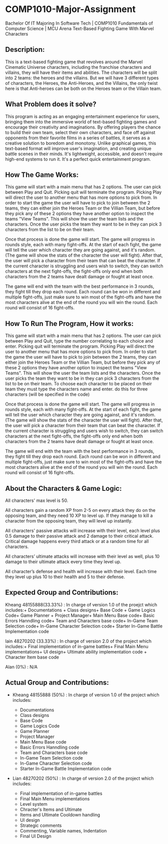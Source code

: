 # COMP1010-Major-Assignment
Bachelor Of IT Majoring In Software Tech |
COMP1010 Fundamentals of Computer Science |
MCU Arena Text-Based Fighting Game With Marvel Characters

## Description:
This is a text-based fighting game that revolves around the Marvel Cinematic Universe characters, including the franchise characters and villains, they will have their items and abilities. The characters will be split into 2 teams: the heroes and the villains. But we will have 3 different types of characters, the Heroes, the Anti-Heroes, and the Villains, the only twist here is that Anti-heroes can be both on the Heroes team or the Villain team.

## What Problem does it solve?
This program is acting as an engaging entertainment experience for users, bringing them into the immersive world of text-based fighting games and encourage their creativity and imaginations. By offering players the chance to build their own team, select their own characters, and face off against opponents from their favorite films in a series of battles, it serves as a creative solution to boredom and monotony. Unlike graphical games, this text-based format will improve user's imagination, and creating unique battle scenes in their minds. It's lightweight, accessible, and doesn't require high-end systems to run it. It's a perfect quick entertainment program.

## How The Game Works:
This game will start with a main menu that has 2 options. The user can pick between Play and Quit. Picking quit will terminate the program. Picking Play will direct the user to another menu that has more options to pick from. In order to start the game the user will have to pick to join between the 2 teams, they can either join the Heroes Team or the Villian Team, but before they pick any of these 2 options they have another option to inspect the teams "View Teams". This will show the user the team lists and the characters. Once the user picks the team they want to be in they can pick 3 characters from the list to be on their team.

Once that process is done the game will start. The game will progress in rounds style, each with many fight-offs. At the start of each fight, the game will tell the user which character they are going against, and it's random. (The game will show the stats of the character the user will fight). After that, the user will pick a character from their team that can beat the character. If the current character is struggling and users wish to switch, they can switch characters at the next fight-offs, the fight-offs only end when both characters from the 2 teams have dealt damage or fought at least once.

The game will end with the team with the best performance in 3 rounds, they fight till they drop each round. Each round can be won in different and multiple fight-offs, just make sure to win most of the fight-offs and have the most characters alive at the end of the round you will win the round. Each round will consist of 16 fight-offs.

## How To Run The Program, How it works:
This game will start with a main menu that has 2 options. The user can pick between Play and Quit, type the number correlating to each choice and enter. Picking quit will terminate the program. Picking Play will direct the user to another menu that has more options to pick from. In order to start the game the user will have to pick to join between the 2 teams, they can either join the Heroes Team or the Villian Team, but before they pick any of these 2 options they have another option to inspect the teams "View Teams". This will show the user the team lists and the characters. Once the user picks the team they want to be in they can pick 3 characters from the list to be on their team. To choose each character to be placed on their team they must type the characters name and enter. do this for three characters (will be specified in the code)

Once that process is done the game will start. The game will progress in rounds style, each with many fight-offs. At the start of each fight, the game will tell the user which character they are going against, and it's random. (The game will show the stats of the character the user will fight). After that, the user will pick a character from their team that can beat the character. If the current character is struggling and users wish to switch, they can switch characters at the next fight-offs, the fight-offs only end when both characters from the 2 teams have dealt damage or fought at least once.

The game will end with the team with the best performance in 3 rounds, they fight till they drop each round. Each round can be won in different and multiple fight-offs, just make sure to win most of the fight-offs and have the most characters alive at the end of the round you will win the round. Each round will consist of 16 fight-offs.


## About the Characters & Game Logic:
All characters' max level is 50.

All characters gain a random XP from 2-5 on every attack they do on the opposing team, and they need 10 XP to level up. If they manage to kill a character from the opposing team, they will level up instantly.

All characters' passive attacks will increase with their level, each level plus 0.5 damage to their passive attack and 2 damage to their critical attack. Critical damage happens every third attack or at a random time for all characters.

All characters’ ultimate attacks will increase with their level as well, plus 10 damage to their ultimate attack every time they level up.

All character’s defense and health will increase with their level. Each time they level up plus 10 to their health and 5 to their defense.

## Expected Group and Contributions:
Kheang 48155888(33.33%) : In charge of version 1.0 of the proejct which includes:+ Documentations + Class designs+ Base Code + Game Logics Code+ Game Planner + Project Manager+ Main Menu Base code+ Basic Errors Hanndling code+ Team and Characters base code+ In-Game Team Selection code+ In-Game Character Selection code+ Starter In-Game Battle Implementation code

Iain 48270202 (33.33%) : In charge of version 2.0 of the project which includes:+ Final implementation of in-game battles+ Final Main Menu implementations+ UI design+ Ultimate ability implementation code + Character Item base code

Alan (0%) : N/A


## Actual Group and Contributions:
- Kheang 48155888 (50%) : In charge of version 1.0 of the project which includes:
    + Documentations 
    + Class designs
    + Base Code 
    + Game Logics Code
    + Game Planner 
    + Project Manager
    + Main Menu Base code
    + Basic Errors Hanndling code
    + Team and Characters base code
    + In-Game Team Selection code
    + In-Game Character Selection code
    + Starter In-Game Battle Implementation code

- Lian 48270202 (50%) : In charge of version 2.0 of the project which includes:
    + Final implementation of in-game battles
    + Final Main Menu implementations
    + Level system
    + Chracter's Items and Ultimate
    + Items and Ultimate Cooldown handling
    + UI design
    + Strategic comments
    + Commenting, Variable names, Indentation
    + Final UI Design
